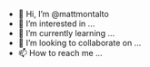 - 👋 Hi, I’m @mattmontalto
- 👀 I’m interested in ...
- 🌱 I’m currently learning ...
- 💞️ I’m looking to collaborate on ...
- 📫 How to reach me ...

<!---
mattmontalto/mattmontalto is a ✨ special ✨ repository because its `README.md` (this file) appears on your GitHub profile.
You can click the Preview link to take a look at your changes.
--->

